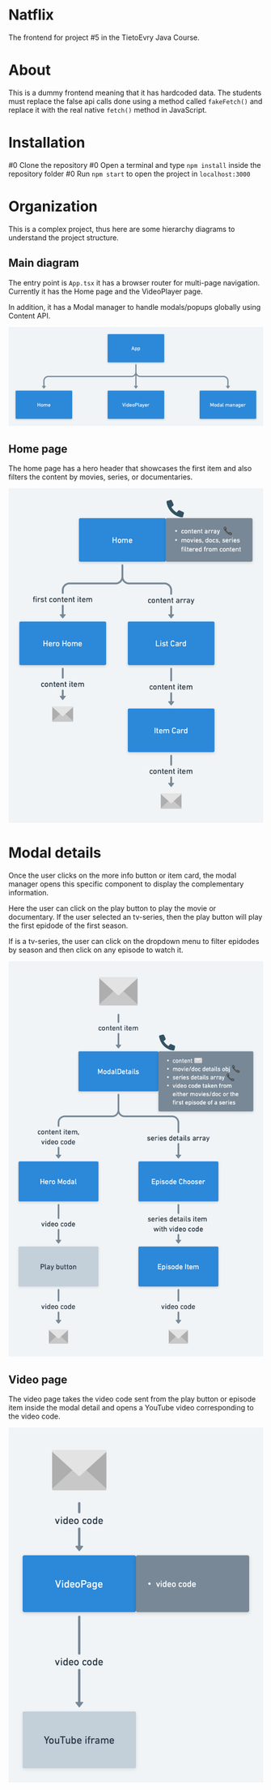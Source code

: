 # Natflix

The frontend for project #5 in the TietoEvry Java Course.

# About

This is a dummy frontend meaning that it has hardcoded data. The students must replace the false api calls done using a method called `fakeFetch()` and replace it with the real native `fetch()` method in JavaScript.

# Installation

#0 Clone the repository
#0 Open a terminal and type `npm install` inside the repository folder
#0 Run `npm start` to open the project in `localhost:3000`

# Organization

This is a complex project, thus here are some hierarchy diagrams to understand the project structure.

## Main diagram

The entry point is `App.tsx` it has a browser router for multi-page navigation. Currently it has the Home page and the VideoPlayer page.

In addition, it has a Modal manager to handle modals/popups globally using Content API.

![](public/readme-images/diagram-1.png)

## Home page

The home page has a hero header that showcases the first item and also filters the content by movies, series, or documentaries.

![](public/readme-images/diagram-2.png)

# Modal details

Once the user clicks on the more info button or item card, the modal manager opens this specific component to display the complementary information.

Here the user can click on the play button to play the movie or documentary. If the user selected an tv-series, then the play button will play the first epidode of the first season.

If is a tv-series, the user can click on the dropdown menu to filter epidodes by season and then click on any episode to watch it.

![](public/readme-images/diagram-3.png)

## Video page

The video page takes the video code sent from the play button or episode item inside the modal detail and opens a YouTube video corresponding to the video code.

![](public/readme-images/diagram-4.png)
